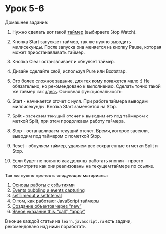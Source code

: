 # Урок 5-6

Домашнее задание:

1. Нужно сделать вот такой [таймер](http://www.online-stopwatch.com/full-screen-stopwatch/) (выбираете Stop Watch).
  1. Кнопка Start запускает таймер, так же нужно выводить милисекунды. После запуска она меняется на кнопку Pause, которая может приостанавливать таймер.
  2. Кнопка Clear останавливает и обнуляет таймер.
  3. Дизайн сделайте свой, используя Pure или Bootstrap.

2. Это более сложное задание, для тех кому покажется мало :) Не обязательно, но рекомендовано к выполнению.
Сделать точно такой же таймер как [здесь](http://stopwatch.onlineclock.net/new/). Основная функциональность:
  1. Start - начинается отсчет с нуля. При работе таймера выводим миллисекунды. Кнопка Start заменяется на Stop.
  2. Split - засекаем текущий отсчет и выводим его под таймером с меткой Split, при этом продолжаем работу таймера.
  3. Stop - останавливаем текущий отсчет. Время, которое засекли, выводим под таймером с пометкой Stop.
  4. Reset - обнуляем таймер, удаляем все сохраненные отметки Split и Stop.
  5. Если будет не понятно как должны работать кнопки - просто посмотрите как они реализованы на текущем таймере по ссылке.


Так же нужно прочесть следующие материалы:

1. [Основы работы с событиями](https://learn.javascript.ru/events-and-interfaces)
2. [Events bubbling и events capturing](http://habrahabr.ru/post/126471/)
3. [setTimeout и setInterval](https://learn.javascript.ru/settimeout-setinterval)
4. [О том, как работают JavaScript таймеры](http://habrahabr.ru/post/138062/)
5. [Создание объектов через “new”](https://learn.javascript.ru/constructor-new)
6. [Явное указание this: “call”, “apply”](https://learn.javascript.ru/call-apply)

В конце каждой статьи на `learn.javascript.ru` есть задачи, рекомендовано над ними поработать
